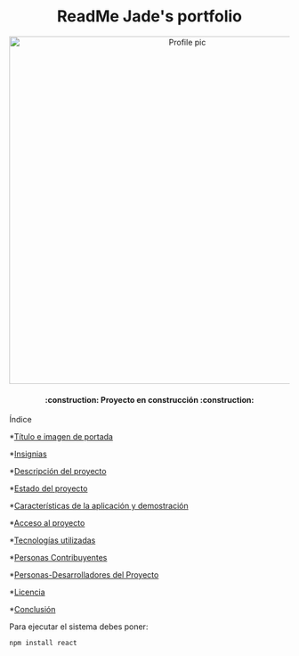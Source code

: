 <h1 align="center"> ReadMe Jade's portfolio </h1>
<p align="center">
<img width="624" alt="Profile pic" src="https://github.com/JadeJeidy/readme.md/assets/174881585/90e5c6cf-28e8-437c-bf1c-194fb1875235">
</p>
<h4 align="center">
:construction: Proyecto en construcción :construction: 
</h4>

Índice

*[Título e imagen de portada](#Título-e-imagen-de-portada)

*[Insignias](#insignias)

*[Descripción del proyecto](#descripción-del-proyecto)

*[Estado del proyecto](#Estado-del-proyecto)

*[Características de la aplicación y demostración](#Características-de-la-aplicación-y-demostración)

*[Acceso al proyecto](#acceso-proyecto)

*[Tecnologías utilizadas](#tecnologías-utilizadas)

*[Personas Contribuyentes](#personas-contribuyentes)

*[Personas-Desarrolladores del Proyecto](#personas-desarrolladores)

*[Licencia](#licencia)

*[Conclusión](#conclusión)

Para ejecutar el sistema debes poner:

```npm install react```
